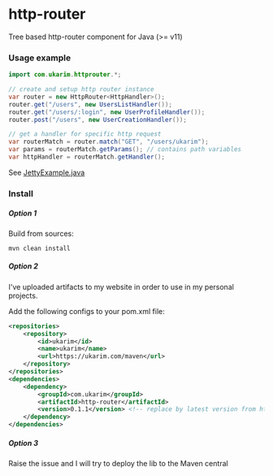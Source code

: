 # http-router

Tree based http-router component for Java (>= v11)

### Usage example

```java
import com.ukarim.httprouter.*;

// create and setup http router instance
var router = new HttpRouter<HttpHandler>();
router.get("/users", new UsersListHandler());
router.get("/users/:login", new UserProfileHandler());
router.post("/users", new UserCreationHandler());

// get a handler for specific http request
var routerMatch = router.match("GET", "/users/ukarim");
var params = routerMatch.getParams(); // contains path variables
var httpHandler = routerMatch.getHandler();
```

See [JettyExample.java](src/test/java/com/ukarim/httprouter/example/JettyExample.java)

### Install

##### Option 1

Build from sources:

```shell
mvn clean install
```

##### Option 2

I've uploaded artifacts to my website in order to use in my personal projects.

Add the following configs to your pom.xml file:

```xml
<repositories>
    <repository>
        <id>ukarim</id>
        <name>ukarim</name>
        <url>https://ukarim.com/maven</url>
    </repository>
</repositories>
<dependencies>
    <dependency>
        <groupId>com.ukarim</groupId>
        <artifactId>http-router</artifactId>
        <version>0.1.1</version> <!-- replace by latest version from https://github.com/ukarim/http-router/blob/main/pom.xml file -->
    </dependency>
</dependencies>
```

##### Option 3

Raise the issue and I will try to deploy the lib to the Maven central
